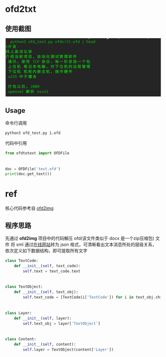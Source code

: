 # ofd2txt

## 使用截图

![](./screenshot.png)

## Usage

命令行调用
```bash
python3 ofd_test.py 1.ofd
```

代码中引用
```python
from ofdtotext import OFDFile


doc = OFDFile('test.ofd')
print(doc.get_text())
```


# ref
核心代码参考自 [ofd2img](https://github.com/geniusnut/ofd2img)

## 程序思路

先通过 **ofd2img** 项目中的代码解压 ofd(该文件类似于 docx 是一个zip压缩包) 文件
将 xml 通过[在线网站](https://www.freeformatter.com/xml-to-json-converter.html#ad-output)转为 json 格式，可清晰看出文本消息所处的层级关系，依次定义如下数据结构，即可提取所有文字

```python
class TextCode:
    def __init__(self, text_code):
        self.text = text_code.text


class TextObject:
    def __init__(self, text_obj):
        self.text_code = [TextCode(i['TextCode']) for i in text_obj.children]


class Layer:
    def __init__(self, layer):
        self.text_obj = layer['TextObject']


class Content:
    def __init__(self, content):
        self.layer = TextObject(content['Layer'])
```
